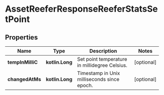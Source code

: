 
# AssetReeferResponseReeferStatsSetPoint

## Properties
Name | Type | Description | Notes
------------ | ------------- | ------------- | -------------
**tempInMilliC** | **kotlin.Long** | Set point temperature in millidegree Celsius. |  [optional]
**changedAtMs** | **kotlin.Long** | Timestamp in Unix milliseconds since epoch. |  [optional]



